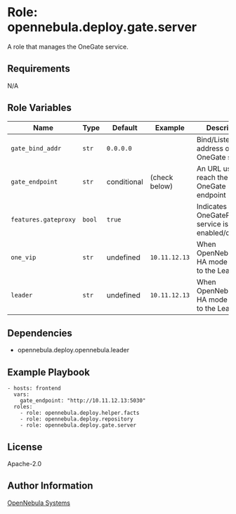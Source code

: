 Role: opennebula.deploy.gate.server
===================================

A role that manages the OneGate service.

Requirements
------------

N/A

Role Variables
--------------

| Name                 | Type   | Default     | Example       | Description                                            |
|----------------------|--------|-------------|---------------|--------------------------------------------------------|
| `gate_bind_addr`     | `str`  | `0.0.0.0`   |               | Bind/Listen address of the OneGate service.            |
| `gate_endpoint`      | `str`  | conditional | (check below) | An URL used to reach the OneGate endpoint (HTTP).      |
| `features.gateproxy` | `bool` | `true`      |               | Indicates if OneGateProxy service is enabled/disabled. |
| `one_vip`            | `str`  | undefined   | `10.11.12.13` | When OpenNebula is in HA mode it points to the Leader. |
| `leader`             | `str`  | undefined   | `10.11.12.13` | When OpenNebula is in HA mode it points to the Leader. |

Dependencies
------------

- opennebula.deploy.opennebula.leader

Example Playbook
----------------

    - hosts: frontend
      vars:
        gate_endpoint: "http://10.11.12.13:5030"
      roles:
        - role: opennebula.deploy.helper.facts
        - role: opennebula.deploy.repository
        - role: opennebula.deploy.gate.server

License
-------

Apache-2.0

Author Information
------------------

[OpenNebula Systems](https://opennebula.io/)
